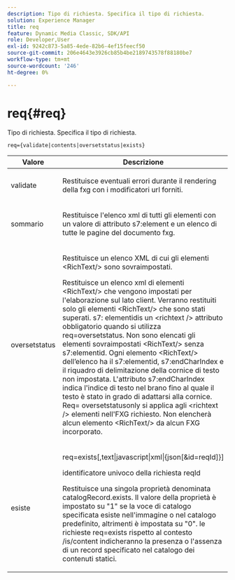 ```yaml
---
description: Tipo di richiesta. Specifica il tipo di richiesta.
solution: Experience Manager
title: req
feature: Dynamic Media Classic, SDK/API
role: Developer,User
exl-id: 9242c873-5a85-4ede-82b6-4ef15feecf50
source-git-commit: 206e4643e3926cb85b4be2189743578f88180be7
workflow-type: tm+mt
source-wordcount: '246'
ht-degree: 0%

---
```


# req{#req}

Tipo di richiesta. Specifica il tipo di richiesta.

`req={validate|contents|oversetstatus|exists}`

<table id="table_F39239E5244746DB9F253BB0D5E85D54"> 
 <thead> 
  <tr> 
   <th colname="col1" class="entry"> Valore </th> 
   <th colname="col2" class="entry"> Descrizione </th> 
  </tr> 
 </thead>
 <tbody> 
  <tr> 
   <td colname="col1"> <p> <span class="codeph"> validate</span> </p> </td> 
   <td colname="col2"> <p> Restituisce eventuali errori durante il rendering della fxg con i modificatori url forniti. </p> </td> 
  </tr> 
  <tr> 
   <td colname="col1"> <p> <span class="codeph"> sommario</span> </p> </td> 
   <td colname="col2"> <p> Restituisce l'elenco xml di tutti gli elementi con un valore di attributo <span class="codeph"> s7:element</span> e un elenco di tutte le pagine del documento fxg. </p> </td> 
  </tr> 
  <tr> 
   <td colname="col1"> <p> <span class="codeph"> oversetstatus</span> </p> </td> 
   <td colname="col2"> <p>Restituisce un elenco XML di cui gli elementi <span class="codeph"> &lt;RichText/&gt;</span> sono sovraimpostati. </p> <p>Restituisce un elenco xml di elementi <span class="+ topic/ph pr-d/codeph codeph"> &lt;RichText/&gt;</span> che vengono impostati per l'elaborazione sul lato client. Verranno restituiti solo gli elementi <span class="+ topic/ph pr-d/codeph codeph"> &lt;RichText/&gt;</span> che sono stati superati. <span class="+ topic/ph pr-d/codeph codeph"> s7:</span> elementidis un  <span class="+ topic/ph pr-d/codeph codeph"> &lt;richtext /&gt;</span> attributo obbligatorio quando si utilizza  <span class="+ topic/ph pr-d/codeph codeph"> req=oversetstatus</span>. Non sono elencati gli elementi sovraimpostati <span class="+ topic/ph pr-d/codeph codeph"> &lt;RichText/&gt;</span> senza <span class="+ topic/ph pr-d/codeph codeph"> s7:elementid</span>. Ogni elemento <span class="+ topic/ph pr-d/codeph codeph"> &lt;RichText/&gt;</span> dell’elenco ha il <span class="+ topic/ph pr-d/codeph codeph"> s7:elementid</span>, <span class="+ topic/ph pr-d/codeph codeph"> s7:endCharIndex</span> e il riquadro di delimitazione della cornice di testo non impostata. L'attributo <span class="+ topic/ph pr-d/codeph codeph"> s7:endCharIndex</span> indica l'indice di testo nel brano fino al quale il testo è stato in grado di adattarsi alla cornice. <span class="+ topic/ph pr-d/codeph codeph"> Req=</span> oversetstatusonly si applica agli  <span class="+ topic/ph pr-d/codeph codeph"> &lt;richtext /&gt;</span> elementi nell'FXG richiesto. Non elencherà alcun elemento <span class="+ topic/ph pr-d/codeph codeph"> &lt;RichText/&gt;</span> da alcun FXG incorporato. </p> </td> 
  </tr> 
  <tr> 
   <td colname="col1"> <p> <span class="codeph"> esiste</span> </p> </td> 
   <td colname="col2"> <p> <span class="codeph"> req=exists[,text|javascript|xml|{json[&amp;id=reqId]}]</span> </p> <p>identificatore univoco della richiesta reqId </p> <p>Restituisce una singola proprietà denominata catalogRecord.exists. Il valore della proprietà è impostato su "1" se la voce di catalogo specificata esiste nell'immagine o nel catalogo predefinito, altrimenti è impostata su "0". le richieste req=exists rispetto al contesto /is/content indicheranno la presenza o l'assenza di un record specificato nel catalogo dei contenuti statici. </p> </td> 
  </tr> 
 </tbody> 
</table>
